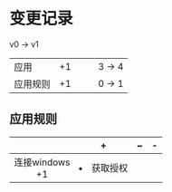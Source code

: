 # 变更记录

v0 -> v1

||||||
|-|:-:|:-:|:-:|:-:|
|应用|+1|||3 -> 4|
|应用规则|+1|||0 -> 1|

## 应用规则

||+|~|-|
|:-:|-|-|-|
|连接windows<br>+1|<li>获取授权|||
